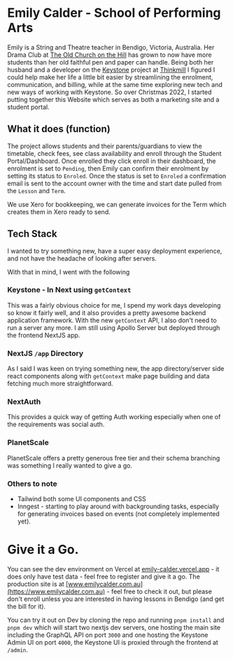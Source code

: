 # Emily Calder - School of Performing Arts

Emily is a String and Theatre teacher in Bendigo, Victoria, Australia. Her Drama Club at [The Old Church on the Hill](https://www.theoldchurch.org.au) has grown to now have more students than her old faithful pen and paper can handle. Being both her husband and a developer on the [Keystone](https://www.keystonejs.com) project at [Thinkmill](https://www.thinkmill.com.au) I figured I could help make her life a little bit easier by streamlining the enrolment, communication, and billing, while at the same time exploring new tech and new ways of working with Keystone. So over Christmas 2022, I started putting together this Website which serves as both a marketing site and a student portal.

## What it does (function)

The project allows students and their parents/guardians to view the timetable, check fees, see class availability and enroll through the Student Portal/Dashboard. Once enrolled they click enroll in their dashboard, the enrolment is set to `Pending`, then Emily can confirm their enrolment by setting its status to `Enroled`. Once the status is set to `Enroled` a confirmation email is sent to the account owner with the time and start date pulled from the `Lesson` and `Term`.

We use Xero for bookkeeping, we can generate invoices for the Term which creates them in Xero ready to send.

## Tech Stack

I wanted to try something new, have a super easy deployment experience, and not have the headache of looking after servers.

With that in mind, I went with the following

### Keystone - In Next using `getContext`

This was a fairly obvious choice for me, I spend my work days developing so know it fairly well, and it also provides a pretty awesome backend application framework. With the new `getContext` API, I also don't need to run a server any more. I am still using Apollo Server but deployed through the frontend NextJS app.

### NextJS `/app` Directory

As I said I was keen on trying something new, the app directory/server side react components along with `getContext` make page building and data fetching much more straightforward.

### NextAuth

This provides a quick way of getting Auth working especially when one of the requirements was social auth.

### PlanetScale

PlanetScale offers a pretty generous free tier and their schema branching was something I really wanted to give a go.

### Others to note

- Tailwind both some UI components and CSS
- Inngest - starting to play around with backgrounding tasks, especially for generating invoices based on events (not completely implemented yet).

# Give it a Go.

You can see the dev environment on Vercel at [emily-calder.vercel.app](https://emily-calder.vercel.app) - it does only have test data - feel free to register and give it a go. The production site is at [www.emilycalder.com.au](https://www.emilycalder.com.au) - feel free to check it out, but please don't enroll unless you are interested in having lessons in Bendigo (and get the bill for it).

You can try it out on Dev by cloning the repo and running `pnpm install` and `pnpm dev` which will start two nextjs dev servers, one hosting the main site including the GraphQL API on port `3000` and one hosting the Keystone Admin UI on port `4000`, the Keystone UI is proxied through the frontend at `/admin`.
